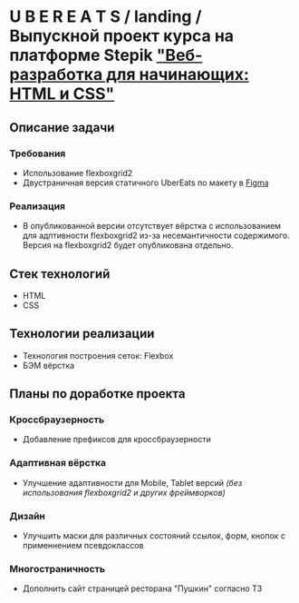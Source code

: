 # U B E R E A T S / landing / Выпускной проект курса на платформе Stepik ["Веб-разработка для начинающих: HTML и CSS"](https://stepik.org/course/38218/syllabus)

## Описание задачи

### Требования

- Использование flexboxgrid2
- Двустраничная версия статичного UberEats по макету в [Figma](https://www.figma.com/file/8lxQ3PGYTHQsCgTXnEJre8/Uber-Eats?node-id=0%3A1)

### Реализация

- В опубликованной версии отсутствует вёрстка с использованием для адптивности flexboxgrid2 из-за несемантичности содержимого. Версия на flexboxgrid2 будет опубликована отдельно.

## Стек технологий

- HTML
- CSS

## Технологии реализации

- Технология построения сеток: Flexbox
- БЭМ вёрстка

## Планы по доработке проекта

### Кроссбраузерность

- Добавление префиксов для кроссбраузерности

### Адаптивная вёрстка

- Улучшение адаптивности для Mobile, Tablet версий _(без использования flexboxgrid2 и других фреймворков)_

### Дизайн

- Улучшить маски для различных состояний ссылок, форм, кнопок с применнением псевдоклассов

### Многостраничность

- Дополнить сайт страницей ресторана "Пушкин" согласно ТЗ
